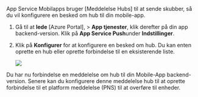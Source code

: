 App Service Mobilapps bruger [Meddelelse Hubs] til at sende skubber, så du vil konfigurere en besked om hub til din mobile-app.

1. Gå til at **lede** [Azure Portal], > **App tjenester**, klik derefter på din app backend-version. Klik på **App Service Push**under **Indstillinger**.

2. Klik på **Konfigurer** for at konfigurere en besked om hub. Du kan enten oprette en hub eller oprette forbindelse til en eksisterende liste.

    ![](./media/app-service-mobile-create-notification-hub/configure-hub-flow.png)

Du har nu forbindelse en meddelelse om hub til din Mobile-App backend-version. Senere kan du konfigurere denne meddelelse hub til at oprette forbindelse til et platform meddelelse (PNS) til at overføre til enheder.

[Azure-portalen]: https://portal.azure.com/
[Meddelelse om Hubs]: https://azure.microsoft.com/en-us/documentation/articles/notification-hubs-push-notification-overview/